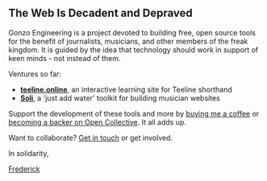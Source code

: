 ## The Web Is Decadent and Depraved

Gonzo Engineering is a project devoted to building free, open source tools for the benefit of journalists, musicians, and other members of the freak kingdom. It is guided by the idea that technology should work in support of keen minds - not instead of them.

Ventures so far:

- **[teeline.online](https://teeline.online)**, an interactive learning site for Teeline shorthand
- **[Soli](https://github.com/gonzo-engineering/soli)**, a 'just add water' toolkit for building musician websites

Support the development of these tools and more by [buying me a coffee](https://ko-fi.com/frederickobrien) or [becoming a backer on Open Collective](https://opencollective.com/gonzo-engineering). It all adds up.

Want to collaborate? [Get in touch](mailto:frederik.obrien@gmail.com) or get involved.

In solidarity,

[Frederick](https://frederickobrien.com)

<!--

**Here are some ideas to get you started:**

🙋‍♀️ A short introduction - what is your organization all about?
🌈 Contribution guidelines - how can the community get involved?
👩‍💻 Useful resources - where can the community find your docs? Is there anything else the community should know?
🍿 Fun facts - what does your team eat for breakfast?
🧙 Remember, you can do mighty things with the power of [Markdown](https://docs.github.com/github/writing-on-github/getting-started-with-writing-and-formatting-on-github/basic-writing-and-formatting-syntax)
-->
